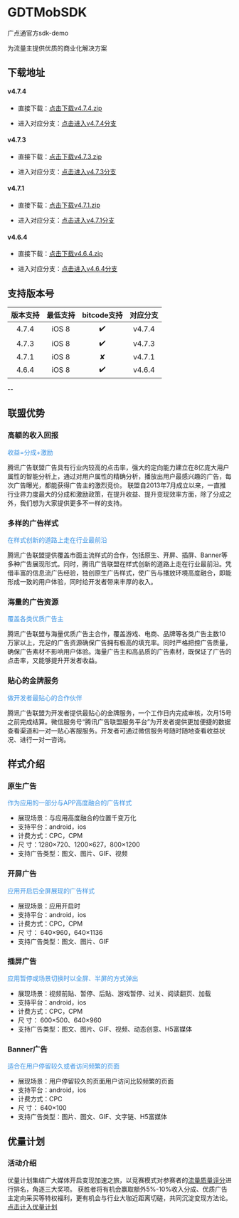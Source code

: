 # GDTMobSDK
广点通官方sdk-demo

为流量主提供优质的商业化解决方案

## 下载地址
#### v4.7.4

* 直接下载：[点击下载v4.7.4.zip](https://github.com/gdtmobsdk/GDTMobSDK/archive/v4.7.4.zip)

* 进入对应分支：[点击进入v4.7.4分支](https://github.com/gdtmobsdk/GDTMobSDK/tree/v4.7.4)

#### v4.7.3

* 直接下载：[点击下载v4.7.3.zip](https://github.com/gdtmobsdk/GDTMobSDK/archive/v4.7.3.zip)

* 进入对应分支：[点击进入v4.7.3分支](https://github.com/gdtmobsdk/GDTMobSDK/tree/v4.7.3)

#### v4.7.1

* 直接下载：[点击下载v4.7.1.zip](https://github.com/gdtmobsdk/GDTMobSDK/archive/v4.7.1.zip)

* 进入对应分支：[点击进入v4.7.1分支](https://github.com/gdtmobsdk/GDTMobSDK/tree/v4.7.1)

#### v4.6.4


* 直接下载：[点击下载v4.6.4.zip](https://github.com/gdtmobsdk/GDTMobSDK/archive/v4.6.4.zip)

* 进入对应分支：[点击进入v4.6.4分支](https://github.com/gdtmobsdk/GDTMobSDK/tree/v4.6.4)

## 支持版本号

| 版本支持  | 最低支持  | bitcode支持  |   对应分支   |
|:-------:|:--------:|:------------:|:----------:|
|  4.7.4  |   iOS 8  |     ✔️      |    v4.7.4   |
|  4.7.3  |   iOS 8  |     ✔️      |    v4.7.3   |
|  4.7.1  |   iOS 8  |      ✘      |    v4.7.1   |
|  4.6.4  |   iOS 8  |     ✔️      |    v4.6.4   |


--

## 联盟优势
### 高额的收入回报

<font color=#3992e3>收益=分成+激励</font>

腾讯广告联盟广告具有行业内较高的点击率，强大的定向能力建立在8亿庞大用户属性的智能分析上，通过对用户属性的精确分析，播放出用户最感兴趣的广告，每次广告曝光，都能获得广告主的激烈竞价。 联盟自2013年7月成立以来，一直推行业界力度最大的分成和激励政策，在提升收益、提升变现效率方面，除了分成之外，我们想为大家提供更多不一样的支持。

### 多样的广告样式

<font color=#3992e3>在样式创新的道路上走在行业最前沿</font>

腾讯广告联盟提供覆盖市面主流样式的合作，包括原生、开屏、插屏、Banner等多种广告展现形式。同时，腾讯广告联盟在样式创新的道路上走在行业最前沿。凭借丰富的信息流广告经验，独创原生广告样式，使广告与播放环境高度融合，即能形成一致的用户体验，同时给开发者带来丰厚的收入。


### 海量的广告资源

<font color=#3992e3>覆盖各类优质广告主</font>

腾讯广告联盟与海量优质广告主合作，覆盖游戏、电商、品牌等各类广告主数10万家以上，充足的广告资源确保广告拥有极高的填充率。同时严格把控广告质量，确保广告素材不影响用户体验。海量广告主和高品质的广告素材，既保证了广告的点击率，又能够提升开发者收益。

### 贴心的金牌服务

<font color=#3992e3>做开发者最贴心的合作伙伴</font>

腾讯广告联盟为开发者提供最贴心的金牌服务，一个工作日内完成审核，次月15号之前完成结算。微信服务号“腾讯广告联盟服务平台”为开发者提供更加便捷的数据查看渠道和一对一贴心客服服务。开发者可通过微信服务号随时随地查看收益状况、进行一对一咨询。


## 样式介绍

### 原生广告

<font color=#3992e3>作为应用的一部分与APP高度融合的广告样式</font>

* 展现场景：与应用高度融合的位置千变万化
* 支持平台：android，ios
* 计费方式：CPC，CPM
* 尺 寸：1280×720、1200×627，800×1200
* 支持广告类型：图文、图片、GIF、视频

### 开屏广告

<font color=#3992e3>应用开启后全屏展现的广告样式</font>

* 展现场景：应用开启时
* 支持平台：android，ios
* 计费方式：CPC，CPM
* 尺 寸： 640×960，640×1136
* 支持广告类型：图文、图片、GIF

### 插屏广告

<font color=#3992e3>应用暂停或场景切换时以全屏、半屏的方式弹出</font>

* 展现场景：视频前贴、暂停、后贴、游戏暂停、过关、阅读翻页、加载
* 支持平台：android，ios
* 计费方式：CPC，CPM
* 尺 寸： 600×500、640×960
* 支持广告类型：图文、图片、GIF、视频、动态创意、H5富媒体

### Banner广告

<font color=#3992e3>适合在用户停留较久或者访问频繁的页面</font>

* 展现场景：用户停留较久的页面用户访问比较频繁的页面
* 支持平台：android，ios
* 计费方式：CPC
* 尺 寸： 640×100
* 支持广告类型：图片、图文、GIF、文字链、H5富媒体

## 优量计划

### 活动介绍
优量计划集结广大媒体开启变现加速之旅，以竞赛模式对参赛者的[流量质量评分](http://e.qq.com/dev/faq.html#51&10)进行排名，角逐三大奖项。 获胜者将有机会赢取额外5%-10%收入分成、优质广告主定向采买等特权福利，更有机会与行业大咖近距离切磋，共同沉淀变现方法论。 [点击计入优量计划](http://adnet.qq.com/prime?channel=e-qq)
